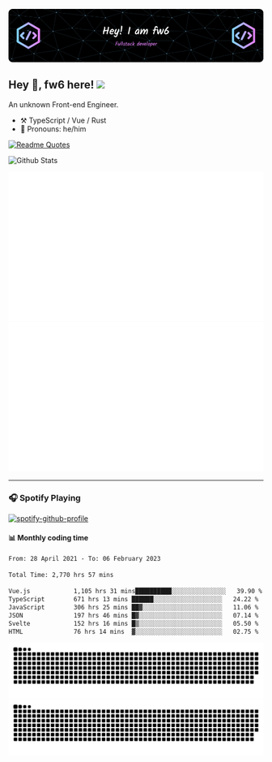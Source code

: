 ![Header](github-header-image.png)

## Hey 👋, fw6 here! <img src="https://github.githubassets.com/images/mona-whisper.gif" height="24" />


An unknown Front-end Engineer.

-   :hammer_and_pick: TypeScript / Vue / Rust
-   :man: Pronouns: he/him


[![Readme Quotes](https://quotes-github-readme.vercel.app/api?type=horizontal&theme=algolia)](https://github.com/piyushsuthar/github-readme-quotes)



![Github Stats](https://github-readme-stats.vercel.app/api?username=fw6&bg_color=30,e96443,904e95&title_color=fff&text_color=fff)

![](https://raw.githubusercontent.com/fw6/github-stats-transparent/output/generated/overview.svg)
![](https://raw.githubusercontent.com/fw6/github-stats-transparent/output/generated/languages.svg)


---

### 🎧 Spotify Playing

<!-- ![spotify-github-profile](/img/default.svg) -->

[![spotify-github-profile](https://spotify-github-profile.vercel.app/api/view?uid=r6wn4hdvypv0lkzyrj0e0pjct&cover_image=true&theme=default&bar_color=53b14f&bar_color_cover=true)](https://github.com/kittinan/spotify-github-profile)
#### :bar_chart: Monthly coding time

<!--START_SECTION:waka-->

```text
From: 28 April 2021 - To: 06 February 2023

Total Time: 2,770 hrs 57 mins

Vue.js            1,105 hrs 31 mins██████████░░░░░░░░░░░░░░░   39.90 %
TypeScript        671 hrs 13 mins ██████░░░░░░░░░░░░░░░░░░░   24.22 %
JavaScript        306 hrs 25 mins ██▓░░░░░░░░░░░░░░░░░░░░░░   11.06 %
JSON              197 hrs 46 mins █▓░░░░░░░░░░░░░░░░░░░░░░░   07.14 %
Svelte            152 hrs 16 mins █▒░░░░░░░░░░░░░░░░░░░░░░░   05.50 %
HTML              76 hrs 14 mins  ▓░░░░░░░░░░░░░░░░░░░░░░░░   02.75 %
```

<!--END_SECTION:waka-->




![github contribution grid snake animation](https://raw.githubusercontent.com/platane/platane/output/github-contribution-grid-snake-dark.svg#gh-dark-mode-only)![github contribution grid snake animation](https://raw.githubusercontent.com/platane/platane/output/github-contribution-grid-snake.svg#gh-light-mode-only)
